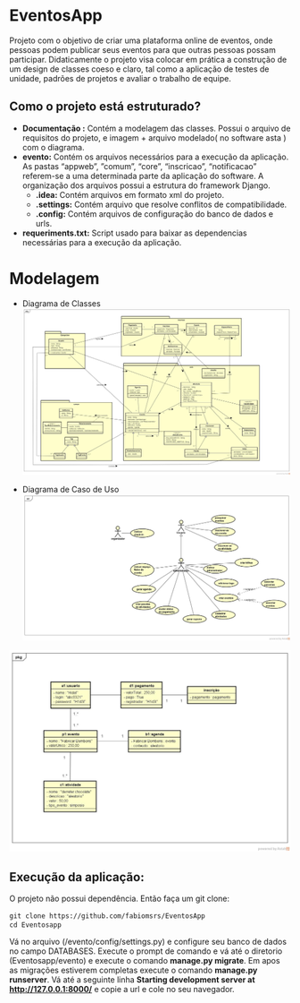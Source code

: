 
# EventosApp
Projeto com o objetivo de criar uma plataforma online de eventos, onde pessoas podem publicar seus eventos para que outras pessoas possam participar. Didaticamente o projeto visa colocar em prática a construção de um design de classes coeso e claro, tal como a aplicação de testes de unidade, padrões de projetos e avaliar o trabalho de equipe.

## Como o projeto está estruturado?
- **Documentação :** Contém a modelagem das classes. Possui o arquivo de requisitos do projeto, e imagem + arquivo modelado( no software asta ) com o diagrama.
- **evento:** Contém os arquivos necessários para a execução da aplicação.  As pastas “appweb”, ”comum”, “core”, “inscricao”, “notificacao” referem-se a uma determinada parte da aplicação do software. A organização dos arquivos possui a estrutura do framework Django.
	- **.idea:** Contém arquivos em formato xml do projeto.
	- **.settings:** Contém arquivo que resolve conflitos de compatibilidade.
	- **.config:** Contém arquivos de configuração do banco de dados e urls.
- **requeriments.txt:** Script usado para baixar as dependencias necessárias para a execução da aplicação.
# Modelagem
- Diagrama de Classes
![Modelagem Design de Classes](/documentação/diagrama%20de%20classe/diagrama%20de%20classe.jpg)

- Diagrama de Caso de Uso
![Modelagem Caso de Uso](/documentação/diagrama%20de%20caso%20de%20uso/diagrama%20caso%20de%20uso.jpg)

![Modelagem Diagrama de objetos](documentação/diagrama%20de%20objetos/diagrama%20de%20objeto.jpg)

## Execução da aplicação:

O projeto não possui dependência. Então faça um git clone:
```
git clone https://github.com/fabiomsrs/EventosApp
cd Eventosapp
```
Vá no arquivo (/evento/config/settings.py) e configure seu banco de dados no campo DATABASES.
Execute o prompt de comando e vá até o diretorio (Eventosapp/evento) e execute o comando **manage.py migrate**.
Em apos as migrações estiverem completas execute o comando **manage.py runserver**. Vá até a seguinte linha **Starting development server at http://127.0.0.1:8000/** e copie a url e cole no seu navegador.

